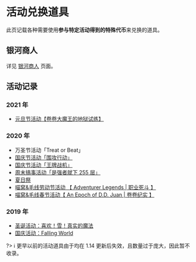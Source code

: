 # 活动兑换道具

此页记载各种需要使用**参与特定活动得到的特殊代币**来兑换的道具。

## 银河商人

详见 [银河商人](space/items/activity-exclusive/galaxy-merchant.md) 页面。

## 活动记录

### 2021 年

- [元旦节活动【卷卷大魔王的地狱试练】](space/items/activity-exclusive/2021-new-year.md)

### 2020 年

- 万圣节活动「Treat or Beat」
- [国庆节活动「围攻行动」](space/items/activity-exclusive/2020-national-day#围攻行动)
- [国庆节活动「王牌战机」](space/items/activity-exclusive/2020-national-day#王牌战机)
- [周末搞事活动「是强者就下 255 层」](space/items/activity-exclusive/2020-september-12.md)
- [夏日祭](space/items/activity-exclusive/2020-natsu-matsuri.md)
- [喵窝&毛线劳动节活动 【 Adventurer Legends | 职业死斗 】](space/items/activity-exclusive/2020-labour-day.md)
- [喵窝&毛线春节活动【 An Epoch of D.D. Juan | 卷卷纪实 】](space/items/activity-exclusive/2020-spring-festival.md)

### 2019 年

- [圣诞活动：喜欢！雪！真实的魔法](space/items/activity-exclusive/2019-xmas.md)
- [国庆活动：Falling World](space/items/activity-exclusive/2019-national-day.md)

?> :information_source: 更早以前的活动道具由于均在 1.14 更新后失效，且数量过于庞大，因此暂不收录。
